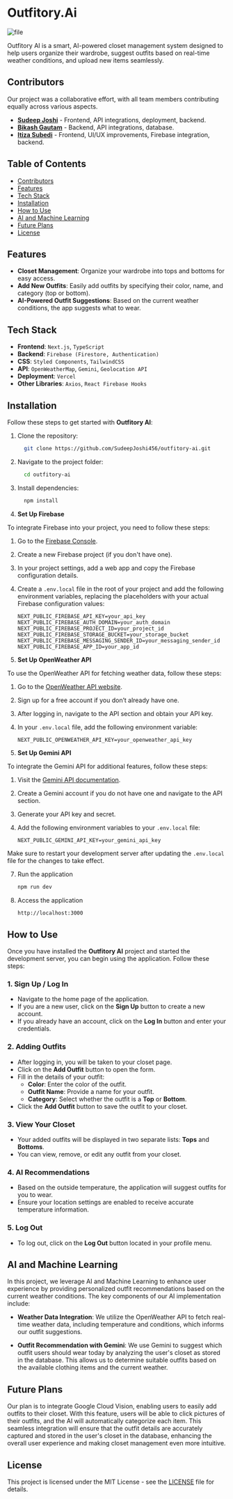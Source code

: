 # Outfitory.Ai
![file](https://github.com/user-attachments/assets/f395e47d-fc3b-467f-b115-dbaf8340bb9d)


Outfitory AI is a smart, AI-powered closet management system designed to help users organize their wardrobe, suggest outfits based on real-time weather conditions, and upload new items seamlessly. 

## Contributors

Our project was a collaborative effort, with all team members contributing equally across various aspects. 

- [**Sudeep Joshi**](https://github.com/SudeepJoshi456) - Frontend, API integrations, deployment, backend.
- [**Bikash Gautam**](https://github.com/bkshgtm) - Backend, API integrations, database.
- [**Itiza Subedi**](https://github.com/ItiSu) - Frontend, UI/UX improvements, Firebase integration, backend.


## Table of Contents
- [Contributors](#contributors)
- [Features](#features)
- [Tech Stack](#tech-stack)
- [Installation](#installation)
- [How to Use](#how-to-use)
- [AI and Machine Learning](#ai-and-machine-learning)
- [Future Plans](#future-plans)
- [License](#license)
    

## Features
- **Closet Management**: Organize your wardrobe into tops and bottoms for easy access.
- **Add New Outfits**: Easily add outfits by specifying their color, name, and category (top or bottom).
- **AI-Powered Outfit Suggestions**: Based on the current weather conditions, the app suggests what to wear.

## Tech Stack
- **Frontend**: `Next.js`, `TypeScript`
- **Backend**: `Firebase (Firestore, Authentication)`
- **CSS**: `Styled Components`, `TailwindCSS`
- **API**: `OpenWeatherMap`, `Gemini`, `Geolocation API`
- **Deployment**: `Vercel`
- **Other Libraries**: `Axios`, `React Firebase Hooks`

## Installation

Follow these steps to get started with **Outfitory AI**:

1. Clone the repository:
   ```bash
     git clone https://github.com/SudeepJoshi456/outfitory-ai.git
2. Navigate to the project folder:
   ```bash
     cd outfitory-ai
3. Install dependencies:
   ```bash
     npm install
4. **Set Up Firebase**

To integrate Firebase into your project, you need to follow these steps:

1. Go to the [Firebase Console](https://console.firebase.google.com/).
2. Create a new Firebase project (if you don't have one).
3. In your project settings, add a web app and copy the Firebase configuration details.
4. Create a `.env.local` file in the root of your project and add the following environment variables, replacing the placeholders with your actual Firebase configuration values:

    ```plaintext
    NEXT_PUBLIC_FIREBASE_API_KEY=your_api_key
    NEXT_PUBLIC_FIREBASE_AUTH_DOMAIN=your_auth_domain
    NEXT_PUBLIC_FIREBASE_PROJECT_ID=your_project_id
    NEXT_PUBLIC_FIREBASE_STORAGE_BUCKET=your_storage_bucket
    NEXT_PUBLIC_FIREBASE_MESSAGING_SENDER_ID=your_messaging_sender_id
    NEXT_PUBLIC_FIREBASE_APP_ID=your_app_id
    ```
5. **Set Up OpenWeather API**

To use the OpenWeather API for fetching weather data, follow these steps:

1. Go to the [OpenWeather API website](https://openweathermap.org/api).
2. Sign up for a free account if you don’t already have one.
3. After logging in, navigate to the API section and obtain your API key.
4. In your `.env.local` file, add the following environment variable:

    ```plaintext
    NEXT_PUBLIC_OPENWEATHER_API_KEY=your_openweather_api_key
    ```

6. **Set Up Gemini API**

  To integrate the Gemini API for additional features, follow these steps:

1. Visit the [Gemini API documentation](https://docs.gemini.com/rest-api/).
2. Create a Gemini account if you do not have one and navigate to the API section.
3. Generate your API key and secret.
4. Add the following environment variables to your `.env.local` file:

    ```plaintext
    NEXT_PUBLIC_GEMINI_API_KEY=your_gemini_api_key
    ```

Make sure to restart your development server after updating the `.env.local` file for the changes to take effect.

7. Run the application
   ``` bash
   npm run dev
   ```

8. Access the application
   ``` bash
   http://localhost:3000
   ```

## How to Use 

Once you have installed the **Outfitory AI** project and started the development server, you can begin using the application. Follow these steps:

### 1. Sign Up / Log In

- Navigate to the home page of the application.
- If you are a new user, click on the **Sign Up** button to create a new account.
- If you already have an account, click on the **Log In** button and enter your credentials.

### 2. Adding Outfits

- After logging in, you will be taken to your closet page.
- Click on the **Add Outfit** button to open the form.
- Fill in the details of your outfit:
  - **Color**: Enter the color of the outfit.
  - **Outfit Name**: Provide a name for your outfit.
  - **Category**: Select whether the outfit is a **Top** or **Bottom**.
- Click the **Add Outfit** button to save the outfit to your closet.


### 3. View Your Closet

- Your added outfits will be displayed in two separate lists: **Tops** and **Bottoms**.
- You can view, remove, or edit any outfit from your closet.

### 4. AI Recommendations

- Based on the outside temperature, the application will suggest outfits for you to wear.
- Ensure your location settings are enabled to receive accurate temperature information.

### 5. Log Out

- To log out, click on the **Log Out** button located in your profile menu.

## AI and Machine Learning

In this project, we leverage AI and Machine Learning to enhance user experience by providing personalized outfit recommendations based on the current weather conditions. The key components of our AI implementation include:

- **Weather Data Integration**: We utilize the OpenWeather API to fetch real-time weather data, including temperature and conditions, which informs our outfit suggestions.

- **Outfit Recommendation with Gemini**: We use Gemini to suggest which outfit users should wear today by analyzing the user's closet as stored in the database. This allows us to determine suitable outfits based on the available clothing items and the current weather.

## Future Plans

Our plan is to integrate Google Cloud Vision, enabling users to easily add outfits to their closet. With this feature, users will be able to click pictures of their outfits, and the AI will automatically categorize each item. This seamless integration will ensure that the outfit details are accurately captured and stored in the user's closet in the database, enhancing the overall user experience and making closet management even more intuitive.

## License

This project is licensed under the MIT License - see the [LICENSE](LICENSE) file for details.






  


 

